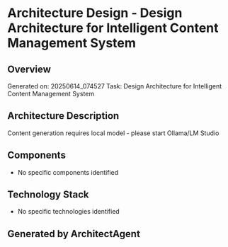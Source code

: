 # Architecture Design - Design Architecture for Intelligent Content Management System

## Overview
Generated on: 20250614_074527
Task: Design Architecture for Intelligent Content Management System

## Architecture Description
Content generation requires local model - please start Ollama/LM Studio

## Components
- No specific components identified

## Technology Stack
- No specific technologies identified

## Generated by ArchitectAgent
